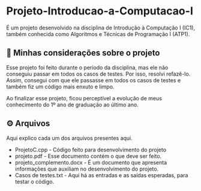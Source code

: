 # Projeto-Introducao-a-Computacao-I

É um projeto desenvolvido na disciplina de Introdução à Computação I (IC1), também conhecida como Algoritmos e Técnicas de Programação I (ATP1).

## 🚀 Minhas considerações sobre o projeto

Esse projeto foi feito durante o período da disciplina, mas ele não conseguiu passar em todos os casos de testes. Por isso, resolvi refazê-lo. Assim, consegui com que ele passasse em todos os casos de testes e também fiz um código mais enxuto e limpo.

Ao finalizar esse projeto, ficou perceptível a evolução de meus conhecimento do 1º ano de graduação ao último ano.

## ⚙️ Arquivos

Aqui explico cada um dos arquivos presentes aqui.

* ProjetoC.cpp - Código feito para desenvolvimento do projeto
* projeto.pdf - Esse documento contém o que deve ser feito.
* projeto_complemento.docx - É um documento que apresenta informações que auxiliam no desenvolvimento do projeto.
* Casos de testes.txt - Aqui há as entradas e as saídas esperadas, para testar o código.

